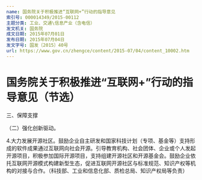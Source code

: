 ```yaml
---
name: 国务院关于积极推进“互联网+”行动的指导意见
索引号: 000014349/2015-00112
主题分类: 工业、交通\信息产业（含电信）
发文机关: 国务院
成文日期: 2015年07月01日
发布日期: 2015年07月04日
发文字号: 国发〔2015〕40号
url: https://www.gov.cn/zhengce/content/2015-07/04/content_10002.htm
---
```


# 国务院关于积极推进“互联网+”行动的指导意见（节选）

三、保障支撑

（二）强化创新驱动。

4.大力发展开源社区。鼓励企业自主研发和国家科技计划（专项、基金等）支持形成的软件成果通过互联网向社会开源。引导教育机构、社会团体、企业或个人发起开源项目，积极参加国际开源项目，支持组建开源社区和开源基金会。鼓励企业依托互联网开源模式构建新型生态，促进互联网开源社区与标准规范、知识产权等机构的对接与合作。（科技部、工业和信息化部、质检总局、知识产权局等负责）
